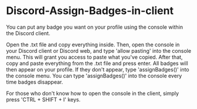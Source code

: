 # Discord-Assign-Badges-in-client
You can put any badge you want on your profile using the console within the Discord client.

Open the .txt file and copy everything inside. Then, open the console in your Discord client or Discord web, and type 'allow pasting' into the console menu. This will grant you access to paste what you've copied. After that, copy and paste everything from the .txt file and press enter. All badges will then appear on your profile. If they don't appear, type 'assignBadges()' into the console menu. You can type 'assignBadges()' into the console every time badges disappear.

For those who don't know how to open the console in the client, simply press 'CTRL + SHIFT + I' keys.
